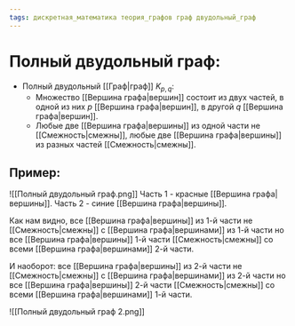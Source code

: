 ```yaml
---
tags: дискретная_математика теория_графов граф двудольный_граф
---
```

# Полный двудольный граф:
* Полный двудольный [[Граф|граф]] $K_{p,q}$:
	* Множество [[Вершина графа|вершин]] состоит из двух частей, в одной из них $p$ [[Вершина графа|вершин]], в другой $q$ [[Вершина графа|вершин]].
	* Любые две [[Вершина графа|вершины]] из одной части не [[Смежность|смежны]], любые две [[Вершина графа|вершины]] из разных частей [[Смежность|смежны]].
## Пример:
![[Полный двудольный граф.png]]
Часть 1 - красные [[Вершина графа|вершины]].
Часть 2 - синие [[Вершина графа|вершины]].

Как нам видно, все [[Вершина графа|вершины]] из 1-й части не [[Смежность|смежны]] с [[Вершина графа|вершинами]] из 1-й части но все [[Вершина графа|вершины]] 1-й части [[Смежность|смежны]] со всеми [[Вершина графа|вершинами]] 2-й части.

И наоборот: все [[Вершина графа|вершины]] из 2-й части не [[Смежность|смежны]] с [[Вершина графа|вершинами]] из 2-й части но все [[Вершина графа|вершины]] 2-й части [[Смежность|смежны]] со всеми [[Вершина графа|вершинами]] 1-й части.

![[Полный двудольный граф 2.png]]
